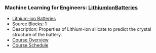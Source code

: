 ### Machine Learning for Engineers: [LithiumIonBatteries](https://www.apmonitor.com/pds/index.php/Main/LithiumIonBatteries)
- [Lithium-ion Batteries](https://www.apmonitor.com/pds/index.php/Main/LithiumIonBatteries)
 - Source Blocks: 1
 - Description: Properties of Lithium-ion silicate to predict the crystal structure of the battery.
- [Course Overview](https://apmonitor.com/pds)
- [Course Schedule](https://apmonitor.com/pds/index.php/Main/CourseSchedule)
